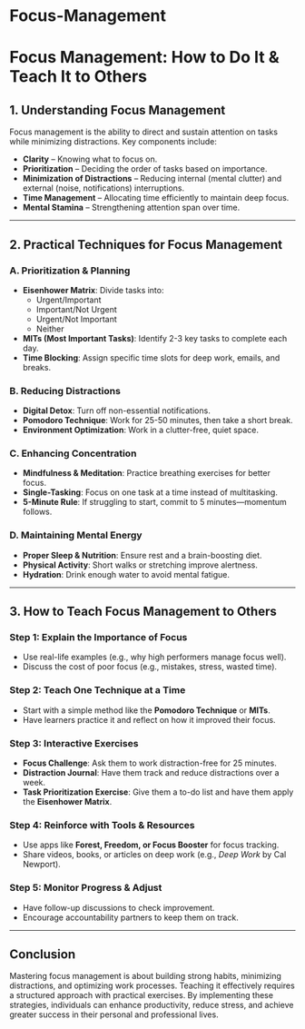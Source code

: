 # Focus-Management

# **Focus Management: How to Do It & Teach It to Others**

## **1. Understanding Focus Management**
Focus management is the ability to direct and sustain attention on tasks while minimizing distractions. Key components include:  

- **Clarity** – Knowing what to focus on.  
- **Prioritization** – Deciding the order of tasks based on importance.  
- **Minimization of Distractions** – Reducing internal (mental clutter) and external (noise, notifications) interruptions.  
- **Time Management** – Allocating time efficiently to maintain deep focus.  
- **Mental Stamina** – Strengthening attention span over time.  

---

## **2. Practical Techniques for Focus Management**
### **A. Prioritization & Planning**
- **Eisenhower Matrix**: Divide tasks into:
  - Urgent/Important  
  - Important/Not Urgent  
  - Urgent/Not Important  
  - Neither  
- **MITs (Most Important Tasks)**: Identify 2-3 key tasks to complete each day.  
- **Time Blocking**: Assign specific time slots for deep work, emails, and breaks.  

### **B. Reducing Distractions**
- **Digital Detox**: Turn off non-essential notifications.  
- **Pomodoro Technique**: Work for 25-50 minutes, then take a short break.  
- **Environment Optimization**: Work in a clutter-free, quiet space.  

### **C. Enhancing Concentration**
- **Mindfulness & Meditation**: Practice breathing exercises for better focus.  
- **Single-Tasking**: Focus on one task at a time instead of multitasking.  
- **5-Minute Rule**: If struggling to start, commit to 5 minutes—momentum follows.  

### **D. Maintaining Mental Energy**
- **Proper Sleep & Nutrition**: Ensure rest and a brain-boosting diet.  
- **Physical Activity**: Short walks or stretching improve alertness.  
- **Hydration**: Drink enough water to avoid mental fatigue.  

---

## **3. How to Teach Focus Management to Others**
### **Step 1: Explain the Importance of Focus**
- Use real-life examples (e.g., why high performers manage focus well).  
- Discuss the cost of poor focus (e.g., mistakes, stress, wasted time).  

### **Step 2: Teach One Technique at a Time**
- Start with a simple method like the **Pomodoro Technique** or **MITs**.  
- Have learners practice it and reflect on how it improved their focus.  

### **Step 3: Interactive Exercises**
- **Focus Challenge**: Ask them to work distraction-free for 25 minutes.  
- **Distraction Journal**: Have them track and reduce distractions over a week.  
- **Task Prioritization Exercise**: Give them a to-do list and have them apply the **Eisenhower Matrix**.  

### **Step 4: Reinforce with Tools & Resources**
- Use apps like **Forest, Freedom, or Focus Booster** for focus tracking.  
- Share videos, books, or articles on deep work (e.g., *Deep Work* by Cal Newport).  

### **Step 5: Monitor Progress & Adjust**
- Have follow-up discussions to check improvement.  
- Encourage accountability partners to keep them on track.  

---

## **Conclusion**
Mastering focus management is about building strong habits, minimizing distractions, and optimizing work processes. Teaching it effectively requires a structured approach with practical exercises. By implementing these strategies, individuals can enhance productivity, reduce stress, and achieve greater success in their personal and professional lives.  



